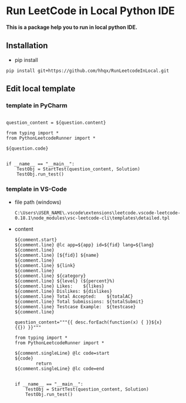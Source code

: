 # Run LeetCode in Local Python IDE

**This is a package help you to run in local python IDE.**



## Installation

- pip install
```shell
pip install git+https://github.com/hhqx/RunLeetcodeInLocal.git
```



## Edit local template

### template in PyCharm

```

question_content = ${question.content}

from typing import *
from PythonLeetcodeRunner import *

${question.code} 


if __name__ == "__main__":
    TestObj = StartTest(question_content, Solution)
    TestObj.run_test()

```

### template in VS-Code

- file path (windows)

  ```
  C:\Users\USER_NAME\.vscode\extensions\leetcode.vscode-leetcode-0.18.1\node_modules\vsc-leetcode-cli\templates\detailed.tpl
  ```

- content

  ```
  ${comment.start}
  ${comment.line} @lc app=${app} id=${fid} lang=${lang}
  ${comment.line}
  ${comment.line} [${fid}] ${name}
  ${comment.line}
  ${comment.line} ${link}
  ${comment.line}
  ${comment.line} ${category}
  ${comment.line} ${level} (${percent}%)
  ${comment.line} Likes:    ${likes}
  ${comment.line} Dislikes: ${dislikes}
  ${comment.line} Total Accepted:    ${totalAC}
  ${comment.line} Total Submissions: ${totalSubmit}
  ${comment.line} Testcase Example:  ${testcase}
  ${comment.line}
  
  question_content="""{{ desc.forEach(function(x) { }}${x}
  {{}) }}"""
  
  from typing import *
  from PythonLeetcodeRunner import *
  
  ${comment.singleLine} @lc code=start
  ${code}
          return
  ${comment.singleLine} @lc code=end
  
  
  if __name__ == "__main__":
      TestObj = StartTest(question_content, Solution)
      TestObj.run_test()
  
  ```

  



